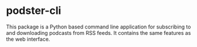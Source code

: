 # podster-cli
This package is a Python based command line application for subscribing to and downloading podcasts from RSS feeds. It contains the same features as the web interface.
